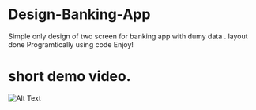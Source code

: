 # Design-Banking-App

Simple only design of two screen for banking app with dumy data .
layout done Programtically using code
Enjoy!

# short demo video.

![Alt Text](https://j.gifs.com/yoNxME.gif)
